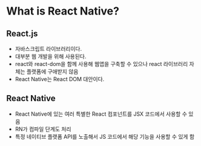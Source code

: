 # What is React Native?

## React.js

- 자바스크립트 라이브러리이다.
- 대부분 웹 개발을 위해 사용된다.
- react와 react-dom을 함께 사용해 웹앱을 구축할 수 있으나 react 라이브러리 자체는 플랫폼에 구애받지 않음
- React Native는 React DOM 대안이다.

## React Native

- React Native에 있는 여러 특별한 React 컴포넌트를 JSX 코드에서 사용할 수 있음
- RN가 컴파일 단계도 처리
- 특정 네이티브 플랫폼 API를 노출해서 JS 코드에서 해당 기능을 사용할 수 있게 함

